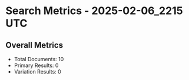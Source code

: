 # Search Metrics - 2025-02-06_2215 UTC

## Overall Metrics
- Total Documents: 10
- Primary Results: 0
- Variation Results: 0
